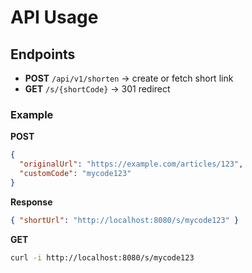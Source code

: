 # API Usage

## Endpoints

- **POST** `/api/v1/shorten` → create or fetch short link  
- **GET** `/s/{shortCode}` → 301 redirect

### Example

**POST**

```json
{
  "originalUrl": "https://example.com/articles/123",
  "customCode": "mycode123"
}
```

**Response**

```json
{ "shortUrl": "http://localhost:8080/s/mycode123" }
```

**GET**

```bash
curl -i http://localhost:8080/s/mycode123
```
